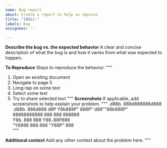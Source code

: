```yaml
---
name: Bug report
about: Create a report to help us improve
title: "[BUG]:"
labels: bug
assignees: ''

---
```


**Describe the bug vs. the expected behavior**
A clear and concise description of what the bug is and how it varies from what was expected to happen.

**To Reproduce**
Steps to reproduce the behavior:
"""
1. Open an existing document
2. Navigate to page 5
3. Long-tap on some text
4. Select some text
5. Try to share selected text
"""
**Screenshots**
If applicable, add screenshots to help explain your problem.
"""
 .d88b. 888d888888d888 .d88b. 888d888 
d8P  Y8b888P"  888P"  d88""88b888P"   
88888888888    888    888  888888     
Y8b.    888    888    Y88..88P888     
 "Y8888 888    888     "Y88P" 888     
 """                                     
                                      

**Additional context**
Add any other context about the problem here.
"""
